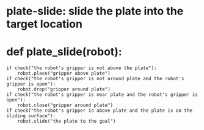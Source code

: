 # plate-slide: slide the plate into the target location
# def plate_slide(robot):
    if check("the robot's gripper is not above the plate"):
        robot.place("gripper above plate")
    if check("the robot's gripper is not around plate and the robot's gripper is open"):
        robot.drop("gripper around plate")
    if check("the robot's gripper is near plate and the robot's gripper is open"):
        robot.close("gripper around plate")
    if check("the robot's gripper is above plate and the plate is on the sliding surface"):
        robot.slide("the plate to the goal")